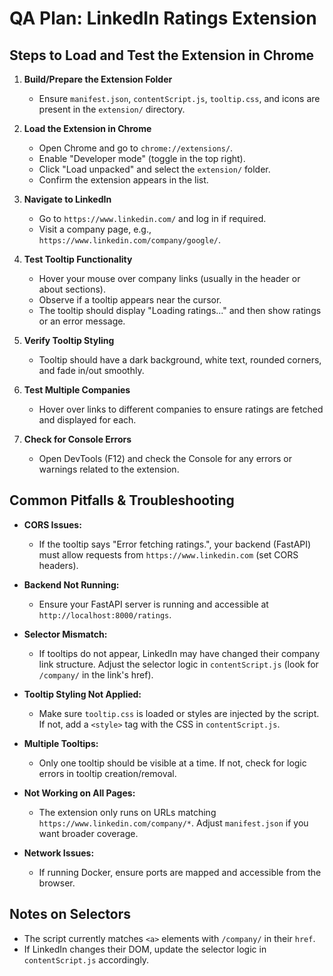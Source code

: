 # QA Plan: LinkedIn Ratings Extension

## Steps to Load and Test the Extension in Chrome

1. **Build/Prepare the Extension Folder**
   - Ensure `manifest.json`, `contentScript.js`, `tooltip.css`, and icons are present in the `extension/` directory.

2. **Load the Extension in Chrome**
   - Open Chrome and go to `chrome://extensions/`.
   - Enable "Developer mode" (toggle in the top right).
   - Click "Load unpacked" and select the `extension/` folder.
   - Confirm the extension appears in the list.

3. **Navigate to LinkedIn**
   - Go to `https://www.linkedin.com/` and log in if required.
   - Visit a company page, e.g., `https://www.linkedin.com/company/google/`.

4. **Test Tooltip Functionality**
   - Hover your mouse over company links (usually in the header or about sections).
   - Observe if a tooltip appears near the cursor.
   - The tooltip should display "Loading ratings..." and then show ratings or an error message.

5. **Verify Tooltip Styling**
   - Tooltip should have a dark background, white text, rounded corners, and fade in/out smoothly.

6. **Test Multiple Companies**
   - Hover over links to different companies to ensure ratings are fetched and displayed for each.

7. **Check for Console Errors**
   - Open DevTools (F12) and check the Console for any errors or warnings related to the extension.

## Common Pitfalls & Troubleshooting

- **CORS Issues:**
  - If the tooltip says "Error fetching ratings.", your backend (FastAPI) must allow requests from `https://www.linkedin.com` (set CORS headers).

- **Backend Not Running:**
  - Ensure your FastAPI server is running and accessible at `http://localhost:8000/ratings`.

- **Selector Mismatch:**
  - If tooltips do not appear, LinkedIn may have changed their company link structure. Adjust the selector logic in `contentScript.js` (look for `/company/` in the link's href).

- **Tooltip Styling Not Applied:**
  - Make sure `tooltip.css` is loaded or styles are injected by the script. If not, add a `<style>` tag with the CSS in `contentScript.js`.

- **Multiple Tooltips:**
  - Only one tooltip should be visible at a time. If not, check for logic errors in tooltip creation/removal.

- **Not Working on All Pages:**
  - The extension only runs on URLs matching `https://www.linkedin.com/company/*`. Adjust `manifest.json` if you want broader coverage.

- **Network Issues:**
  - If running Docker, ensure ports are mapped and accessible from the browser.

## Notes on Selectors
- The script currently matches `<a>` elements with `/company/` in their `href`.
- If LinkedIn changes their DOM, update the selector logic in `contentScript.js` accordingly.
